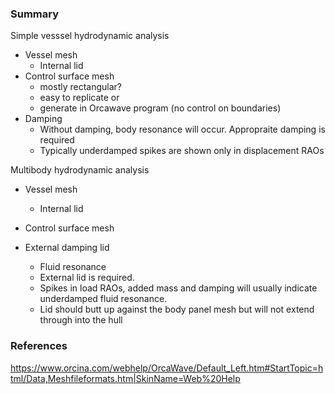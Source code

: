 ### Summary

Simple vesssel hydrodynamic analysis
- Vessel mesh
  - Internal lid
- Control surface mesh
  - mostly rectangular? 
  - easy to replicate or 
  - generate in Orcawave program (no control on boundaries)
- Damping
  - Without damping, body resonance will occur. Appropraite damping is required
  - Typically underdamped spikes are shown only in displacement RAOs

Multibody hydrodynamic analysis
- Vessel mesh
  - Internal lid
- Control surface mesh

- External damping lid
  - Fluid resonance
  - External lid is required. 
  - Spikes in load RAOs, added mass and damping will usually indicate underdamped fluid resonance.
  - Lid should butt up against the body panel mesh but will not extend through into the hull

### References

https://www.orcina.com/webhelp/OrcaWave/Default_Left.htm#StartTopic=html/Data,Meshfileformats.htm|SkinName=Web%20Help

